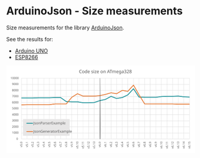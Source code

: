 ArduinoJson - Size measurements
===============================

Size measurements for the library [ArduinoJson](https://arduinojson.org/).

See the results for:

* [Arduino UNO](arduino_avr_uno.csv)
* [ESP8266](esp8266_esp8266_generic.csv)

![ArduinoJson's code size on ATmega328](code_size_on_atmega328.svg)